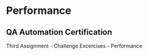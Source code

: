 # Performance

## QA Automation Certification

Third Assignment - Challenge Excercises - Performance
